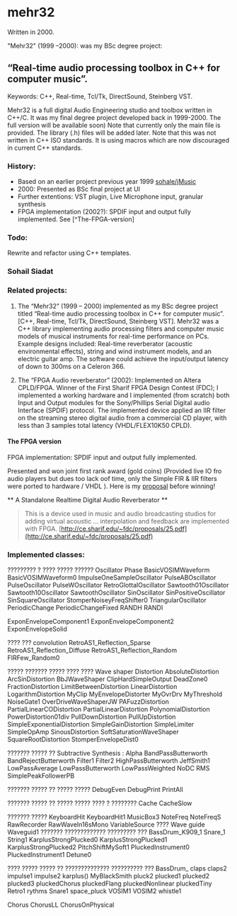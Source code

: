mehr32
======
Written in 2000.

"Mehr32" (1999 –2000): was my BSc degree project:
## “Real-time audio processing toolbox in C++ for computer music”.
Keywords: C++, Real-time, Tcl/Tk, DirectSound, Steinberg VST.


Mehr32 is a full digital Audio Engineering studio and toolbox written in C++/C.
It was my final degree project developed back in 1999-2000. The full version will be available soon)
Note that currently only the main file is provided. The library (.h) files will be added later.
Note that this was not written in C++ ISO standards. It is using macros which are now discouraged in current C++ standards.

### History:
* Based on an earlier project previous year 1999 [sohale/jMusic](https://github.com/sohale/jMusic)
* 2000: Presented as BSc final project at UI
* Further extentions: VST plugin, Live Microphone input, granular synthesis
* FPGA implementation (2002?): SPDIF input and output fully implemented. See [^The-FPGA-version]


### Todo:
Rewrite and refactor using C++ templates.

### Sohail Siadat




### Related projects:
 1.	The “Mehr32” (1999 – 2000) implemented as my BSc degree project titled “Real-time audio processing toolbox in C++ for computer music”. [C++, Real-time, Tcl/Tk, DirectSound, Steinberg VST]. Mehr32 was a C++ library implementing audio processing filters and computer music models of musical instruments for real-time performance on PCs. Example designs included: Real-time reverberator (acoustic environmental effects), string and wind instrument models, and an electric guitar amp. The software could achieve the input/output latency of down to 300ms on a Celeron 366.

 2.	The “FPGA Audio reverberator” (2002): Implemented on Altera CPLD/FPGA. Winner of the First Sharif FPGA Design Contest (FDC); I implemented a working hardware and I implemented (from scratch) both Input and Output modules for the Sony/Phillips Serial Digital audio Interface (SPDIF) protocol. The implemented device applied an IIR filter on the streaming stereo digital audio from a commercial CD player, with less than 3 samples total latency (VHDL/FLEX10K50 CPLD).


#### The FPGA version
FPGA implementation: SPDIF input and output fully implemented.

Presented and won joint first rank award (gold coins) (Provided live IO fro audio players but dues too lack oof time, only the Simple FIR & IIR filters were ported to hardware / VHDL ). Here is my [proposal](http://ce.sharif.edu/~fdc/proposals/25.pdf) before winning!

** A Standalone Realtime Digital Audio Reverberator **

> This is a device used in music and audio broadcasting studios for adding virtual acoustic ... interpolation and feedback are implemented with FPGA.
[http://ce.sharif.edu/~fdc/proposals/25.pdf](http://ce.sharif.edu/~fdc/proposals/25.pdf)

### Implemented classes:

????????? ? ???? ????? ??????
Oscillator
Phase
BasicVOSIMWaveform
BasicVOSIMWaveform0
ImpulseOneSampleOscillator
PulseABOscillator
PulseOscillator
PulseWOscillator
RetroGlottalOscillator
Sawtooth01Oscillator
Sawtooth10Oscillator
SawtoothOscillator
SinOscillator
SinPositiveOscillator
SinSquareOscillator
StomperNoiseyFreqShifter0
TriangularOscillator
PeriodicChange
PeriodicChangeFixed
RANDH
RANDI

ExponEnvelopeComponent1
ExponEnvelopeComponent2
ExponEnvelopeSolid


???? ??? convolution
RetroAS1_Reflection_Sparse
RetroAS1_Reflection_Diffuse
RetroAS1_Reflection_Random
FIRFew_Random0

????? ??????? ????? ???? ???? Wave shaper
Distortion
AbsoluteDistortion
ArcSinDistortion
BbJWaveShaper
ClipHardSimpleOutput
DeadZone0
FractionDistortion
LimitBetweenDistortion
LinearDistortion
LogarithmDistortion
MyClip
MyEnvelopeDistorter
MyOvrDrv
MyThreshold
NoiseGate1
OverDriveWaveShaperJW
PAFuzzDistortion
PartialLinearCODistortion
PartialLinearDistortion
PolynomialDistortion
PowerDistortion01div
PullDownDistortion
PullUpDistortion
SimpleExponentialDistortion
SimpleGainDistortion
SimpleLimiter
SimpleOpAmp
SinousDistortion
SoftSaturationWaveShaper
SquareRootDistortion
StomperEnvelopeDist0


??????? ????? ?? Subtractive Synthesis :
Alpha
BandPassButterworth
BandRejectButterworth
Filter1
Filter2
HighPassButterworth
JeffSmith1
LowPassAverage
LowPassButterworth
LowPassWeighted
NoDC
RMS
SimplePeakFollowerPB


??????? ????? ?? ????? ?????
DebugEven
DebugPrint
PrintAll

??????? ????? ?? ????? ????? ???? ? ????????
Cache
CacheSlow

??????? ?????
KeyboardHit
KeyboardHit1
MusicBox3
NoteFreq
NoteFreqS
RawRecorder
RawWaveIn16sMono
VariableSource
???? Wave guide
Waveguid1
??????? ????????????? ????????? ???
BassDrum_K909_1
Snare_1
String1
KarplusStrongPlucked0
KarplusStrongPlucked1
KarplusStrongPlucked2
PitchShiftMySoft1
PluckedInstrument0
PluckedInstrument1
Detune0

???? ????? ????? ?? ?????????????? ?????????? ???
BassDrum_
claps
claps2
impulse1
impulse2
karplus()
MyBlackSmith
pluck2
plucked1
plucked2
plucked3
pluckedChorus
pluckedFlang
pluckedNonlinear
pluckedTiny
Retro1
rythms
Snare1
space_pluck
VOSIM1
VOSIM2
whistle1

Chorus
ChorusLL
ChorusOnPhysical




